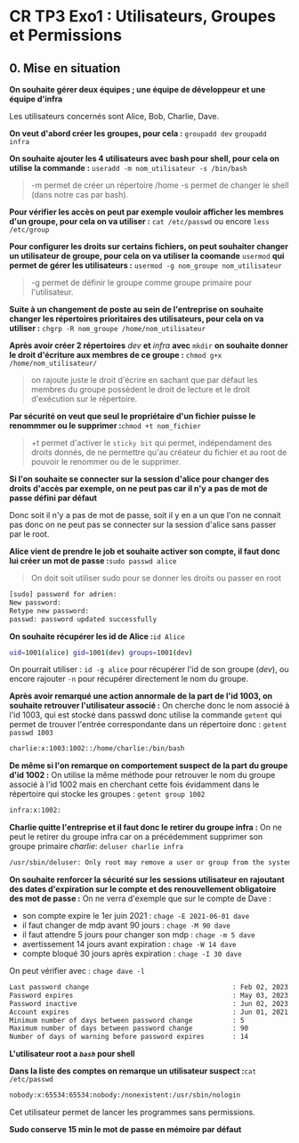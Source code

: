 # CR TP3 Exo1 : Utilisateurs, Groupes et Permissions

## 0. Mise en situation

**On souhaite gérer deux équipes ; une équipe de développeur et une équipe d'infra** 

Les utilisateurs concernés sont Alice, Bob, Charlie, Dave.


**On veut d'abord créer les groupes, pour cela :**
`groupadd dev`
`groupadd infra`


**On souhaite ajouter les 4 utilisateurs avec bash pour shell, pour cela on utilise la commande :** `useradd -m nom_utilisateur -s /bin/bash`
> -m permet de créer un répertoire /home
> -s permet de changer le shell (dans notre cas par bash).


**Pour vérifier les accès on peut par exemple vouloir afficher les membres d'un groupe, pour cela on va utiliser :**
`cat /etc/passwd` ou encore `less /etc/group`


**Pour configurer les droits sur certains fichiers, on peut souhaiter changer un utilisateur de groupe, pour cela on va utiliser la coomande** `usermod` **qui permet de gérer les utilisateurs :** `usermod -g nom_groupe nom_utilisateur` 
> -g permet de définir le groupe comme groupe primaire pour l'utilisateur.


**Suite à un changement de poste au sein de l'entreprise on souhaite changer les répertoires prioritaires des utilisateurs, pour cela on va utiliser :**
`chgrp -R nom_groupe /home/nom_utilisateur`


**Après avoir créer 2 répertoires** *dev* **et** *infra* **avec** `mkdir` **on souhaite donner le droit d'écriture aux membres de ce groupe :**
`chmod g+x /home/nom_utilisateur/`
> on rajoute juste le droit d'écrire en sachant que par défaut les membres du groupe possèdent le droit de lecture et le droit d'exécution sur le répertoire. 


**Par sécurité on veut que seul le propriétaire d'un fichier puisse le renommmer ou le supprimer :**`chmod +t nom_fichier`
> +t permet d'activer le `sticky bit` qui permet, indépendament des droits donnés, de ne permettre qu'au créateur du fichier et au root de pouvoir le renommer ou de le supprimer.


**Si l'on souhaite se connecter sur la session d'alice pour changer des droits d'accès par exemple, on ne peut pas car il n'y a pas de mot de passe défini par défaut**

Donc soit il n'y a pas de mot de passe, soit il y en a un que l'on ne connait pas donc on ne peut pas se connecter sur la session d'alice sans passer par le root.


**Alice vient de prendre le job et souhaite activer son compte, il faut donc lui créer un mot de passe :**`sudo passwd alice`
> On doit soit utiliser sudo pour se donner les droits ou passer en root
```bash
[sudo] password for adrien:
New password:
Retype new password:
passwd: password updated successfully
```


**On souhaite récupérer les id de Alice :**`id Alice`
```bash
uid=1001(alice) gid=1001(dev) groups=1001(dev)
```
On pourrait utiliser : `id -g alice` pour récupérer l'id de son groupe (*dev*), ou encore rajouter `-n` pour récupérer directement le nom du groupe.


**Après avoir remarqué une action annormale de la part de l'id 1003, on souhaite retrouver l'utilisateur associé :** 
On cherche donc le nom associé à l'id 1003, qui est stocké dans passwd donc utilise la commande `getent` qui permet de trouver l'entrée correspondante dans un répertoire donc : `getent passwd 1003`
```bash
charlie:x:1003:1002::/home/charlie:/bin/bash
```


**De même si l'on remarque on comportement suspect de la part du groupe d'id 1002 :**
On utilise la même méthode pour retrouver le nom du groupe associé à l'id 1002 mais en cherchant cette fois évidamment dans le répertoire qui stocke les groupes : `getent group 1002`
```bash
infra:x:1002:
``` 


**Charlie quitte l'entreprise et il faut donc le retirer du groupe infra :**
On ne peut le retirer du groupe infra car on a précédemment supprimer son groupe primaire *charlie*:
`deluser charlie infra`
```bash
/usr/sbin/deluser: Only root may remove a user or group from the system.
```


**On souhaite renforcer la sécurité sur les sessions utilisateur en rajoutant des dates d'expiration sur le compte et des renouvellement obligatoire des mot de passe :**
On ne verra d'exemple que sur le compte de Dave :
* son compte expire le 1er juin 2021 : `chage -E 2021-06-01 dave`
* il faut changer de mdp avant 90 jours : `chage -M 90 dave`
* il faut attendre 5 jours pour changer son mdp : `chage -m 5 dave`
* avertissement 14 jours avant expiration : `chage -W 14 dave`
* compte bloqué 30 jours après expiration : `chage -I 30 dave`

On peut vérifier avec : `chage dave -l`
```bash
Last password change                                    : Feb 02, 2023
Password expires                                        : May 03, 2023
Password inactive                                       : Jun 02, 2023
Account expires                                         : Jun 01, 2021
Minimum number of days between password change          : 5
Maximum number of days between password change          : 90
Number of days of warning before password expires       : 14
```

**L'utilisateur root a *`bash`* pour shell**


**Dans la liste des comptes on remarque un utilisateur suspect :**`cat /etc/passwd`
```bash
nobody:x:65534:65534:nobody:/nonexistent:/usr/sbin/nologin
```
Cet utilisateur permet de lancer les programmes sans permissions.


**Sudo conserve 15 min le mot de passe en mémoire par défaut**
